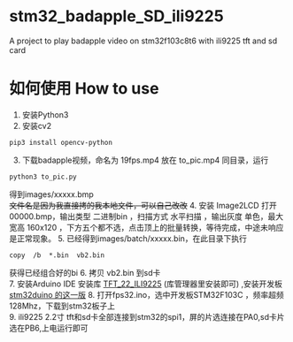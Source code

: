 # stm32_badapple_SD_ili9225
A project to play badapple video on stm32f103c8t6 with ili9225 tft and sd card

# 如何使用 How to use

1. 安装Python3
2. 安装cv2
```
pip3 install opencv-python
```
3. 下载badapple视频，命名为  19fps.mp4 放在 to_pic.mp4 同目录，运行
```
python3 to_pic.py
```
得到images/xxxxx.bmp   
~~文件名是因为我直接拷的我本地文件，可以自己改改~~
4. 安装 Image2LCD 打开00000.bmp，输出类型 二进制bin ，扫描方式 水平扫描 ，输出灰度 单色，最大宽高 160x120 ，下方五个都不选，点击顶上的批量转换，等待完成，中途未响应是正常现象。
5. 已经得到images/batch/xxxxx.bin，在此目录下执行
```
copy  /b  *.bin  vb2.bin
```
获得已经组合好的bi 
6. 拷贝 vb2.bin 到sd卡  
7. 安装Arduino IDE 安装库 [TFT_22_ILI9225](https://github.com/Nkawu/TFT_22_ILI9225) (库管理器里安装即可) ,安装开发板 [stm32duino 的这一版](https://github.com/rogerclarkmelbourne/Arduino_STM32)
8. 打开fps32.ino，选中开发板STM32F103C ，频率超频128Mhz，下载到stm32板子上  
9. ili9225 2.2寸 tft和sd卡全部连接到stm32的spi1，屏的片选连接在PA0,sd卡片选在PB6,上电运行即可


